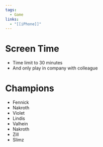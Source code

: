 ```yaml
---
tags:
  - Game
links:
  - "[[iPhone]]"
---
```

# Screen Time

- Time limit to 30 minutes
- And only play in company with colleague
# Champions

- Fennick
- Nakroth
- Violet
- Lindis
- Valhein
- Nakroth
- Zill
- Slimz